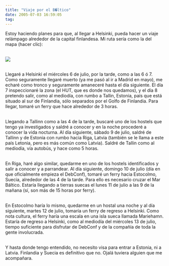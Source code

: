 ```yaml
---
title: "Viaje por el B�ltico"
date: 2005-07-03 16:59:05
tag: 
---
```

<p>Estoy haciendo planes para que, al llegar a Helsinki, pueda hacer un
viaje relámpago alrededor de la capital finlandesa. Mi ruta sería como
la del mapa (hacer clic):<br/><br/></p>
<a target="_blank" href="http://www.damog.net/files/misc/baltic-trip.png"><img vspace="0" hspace="0" border="0" src="http://www.damog.net/files/misc/baltic-trip-mini.png"/></a><br/><br/><p>

Llegaré a Helsinki el miércoles 6 de julio, por la tarde, como a las 6
ó 7. Como seguramente llegaré muerto (ya me pasó al ir a Madrid en
mayo), me echaré como tronco y seguramente amaneceré hasta el día
siguiente. El día 7 inspeccionaré la zona (el HUT, que es donde nos
quedamos), y el día 8 pretendo salir, como al mediodía, con rumbo a
Tallin, Estonia, país que está situado al sur de Finlandia, sólo
separados por el Golfo de Finlandia. Para llegar, tomaré un ferry que
hace alrededor de 3 horas.<br/><br/>

Llegando a Tallinn como a las 4 de la tarde, buscaré uno de los hostels
que tengo ya investigados y saldré a conocer y en la noche procederé a
conocer la vida nocturna. Al día siguiente, sábado 9 de julio, saldré
de Tallinn y de Estonia con rumbo hacia Riga, Latvia (también se le
llama a este país Letonia, pero es más común como Latvia). Saldré de
Tallin como al mediodía, vía autobús, y hace como 5 horas.<br/><br/>

En Riga, haré algo similar, quedarme en uno de los hostels
identificados y salir a conocer y a parrandear. Al día siguiente,
domingo 10 de julio (día en que oficialmente empieza el DebConf),
tomaré un ferry hacia Estocolmo, Suecia, alrededor de las 4 de la
tarde. Para ello es necesario cruzar el Mar Báltico. Estaría llegando a
tierras suecas el lunes 11 de julio a las 9 de la mañana (sí, son más
de 15 horas por ferry).<br/><br/>

En Estocolmo haría lo mismo, quedarme en un hostal una noche y al día
siguiente, martes 12 de julio, tomaría un ferry de regreso a Helsinki.
Como nota cultura, el ferry haría una escala en una isla sueca llamada
Mariehamn. Estaría de regreso a Helsinki, como al mediodía del
miércoles 13 de julio, tiempo suficiente para disfrutar de DebConf y de
la compañía de toda la gente involucrada.<br/><br/>

Y hasta donde tengo entendido, no necesito visa para entrar a Estonia,
ni a Latvia. Finlandia y Suecia es definitivo que no. Ojalá tuviera
alguien que me acompañara.<br/><br/><br/><br/></p>
